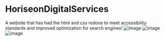 # HoriseonDigitalServices
A website that has had the html and css redone to meet accessibility standards and improved optimization for search engines!
![image](https://github.com/andythepee/HoriseonDigitalServices/assets/131628979/09d27335-6437-4c57-a62d-6f62e82b000f)
![image](https://github.com/andythepee/HoriseonDigitalServices/assets/131628979/20051eb3-cfd9-4846-9a2a-3dd18a1c8e53)
![image](https://github.com/andythepee/HoriseonDigitalServices/assets/131628979/d7abec8a-9567-4bd1-81d2-b336b250dda0)

